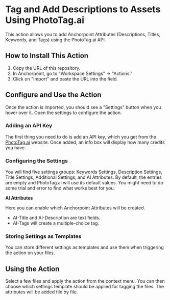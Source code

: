 # Tag and Add Descriptions to Assets Using PhotoTag.ai

This action allows you to add Anchorpoint Attributes (Descriptions, Titles, Keywords, and Tags) using the PhotoTag.ai API.

## How to Install This Action

1. Copy the URL of this repository.
2. In Anchorpoint, go to "Workspace Settings" → "Actions."
3. Click on "Import" and paste the URL into the field.

## Configure and Use the Action

Once the action is imported, you should see a "Settings" button when you hover over it. Open the settings to configure the action.

### Adding an API Key

The first thing you need to do is add an API key, which you get from the [PhotoTag.ai](http://PhotoTag.ai) website. Once added, an info box will display how many credits you have.

### Configuring the Settings

You will find five settings groups: Keywords Settings, Description Settings, Title Settings, Additional Settings, and AI Attributes. By default, the entries are empty and PhotoTag.ai will use its default values. You might need to do some trial and error to find what works best for you.

**AI Attributes**

Here you can enable which Anchorpoint Attributes will be created.
- AI-Title and AI-Description are text fields.
- AI-Tags will create a multiple-choice tag.

### Storing Settings as Templates

You can store different settings as templates and use them when triggering the action on your files.

## Using the Action

Select a few files and apply the action from the context menu. You can then choose which settings template should be applied for tagging the files. The attributes will be added file by file.
